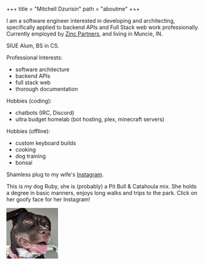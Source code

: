 +++
title = "Mitchell Dzurisin"
path = "aboutme"
+++

I am a software engineer interested in developing and architecting, specifically applied to backend APIs and Full Stack web work professionally. Currently employed by [Zinc Partners](https://www.zincpartners.us/), and living in Muncie, IN. 

SIUE Alum, BS in CS.  

Professional Interests: 
* software architecture
* backend APIs
* full stack web
* thorough documentation 

Hobbies (coding): 
* chatbots (IRC, Discord)
* ultra budget homelab (bot hosting, plex, minecraft servers)

Hobbies (offline):
* custom keyboard builds
* cooking
* dog training
* bonsai

Shamless plug to my wife's [Instagram](https://www.instagram.com/natalieelowe/). 

This is my dog Ruby, she is (probably) a Pit Bull & Catahoula mix. She holds a degree in basic manners, enjoys long walks and trips to the park. Click on her goofy face for her Instagram!

[![ruby](/images/thumbnails/ruby-small.png)](https://www.instagram.com/ruby_dzurisin/)

